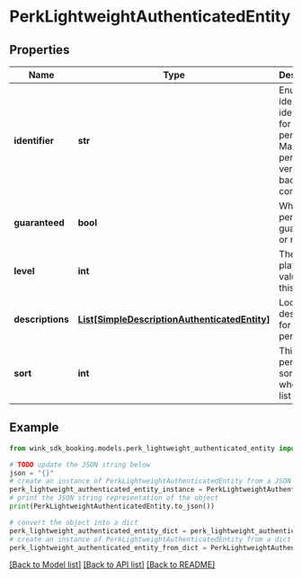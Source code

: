 # PerkLightweightAuthenticatedEntity


## Properties

Name | Type | Description | Notes
------------ | ------------- | ------------- | -------------
**identifier** | **str** | Enum identifier identifier for this perk. Makes the persistent version backwards compatible. | 
**guaranteed** | **bool** | Whether perk is guaranteed or not. | [optional] 
**level** | **int** | The platform value of this perk. | [optional] 
**descriptions** | [**List[SimpleDescriptionAuthenticatedEntity]**](SimpleDescriptionAuthenticatedEntity.md) | Localized description for this perk | 
**sort** | **int** | This is how perks get sorted when in a list | [optional] 

## Example

```python
from wink_sdk_booking.models.perk_lightweight_authenticated_entity import PerkLightweightAuthenticatedEntity

# TODO update the JSON string below
json = "{}"
# create an instance of PerkLightweightAuthenticatedEntity from a JSON string
perk_lightweight_authenticated_entity_instance = PerkLightweightAuthenticatedEntity.from_json(json)
# print the JSON string representation of the object
print(PerkLightweightAuthenticatedEntity.to_json())

# convert the object into a dict
perk_lightweight_authenticated_entity_dict = perk_lightweight_authenticated_entity_instance.to_dict()
# create an instance of PerkLightweightAuthenticatedEntity from a dict
perk_lightweight_authenticated_entity_from_dict = PerkLightweightAuthenticatedEntity.from_dict(perk_lightweight_authenticated_entity_dict)
```
[[Back to Model list]](../README.md#documentation-for-models) [[Back to API list]](../README.md#documentation-for-api-endpoints) [[Back to README]](../README.md)


